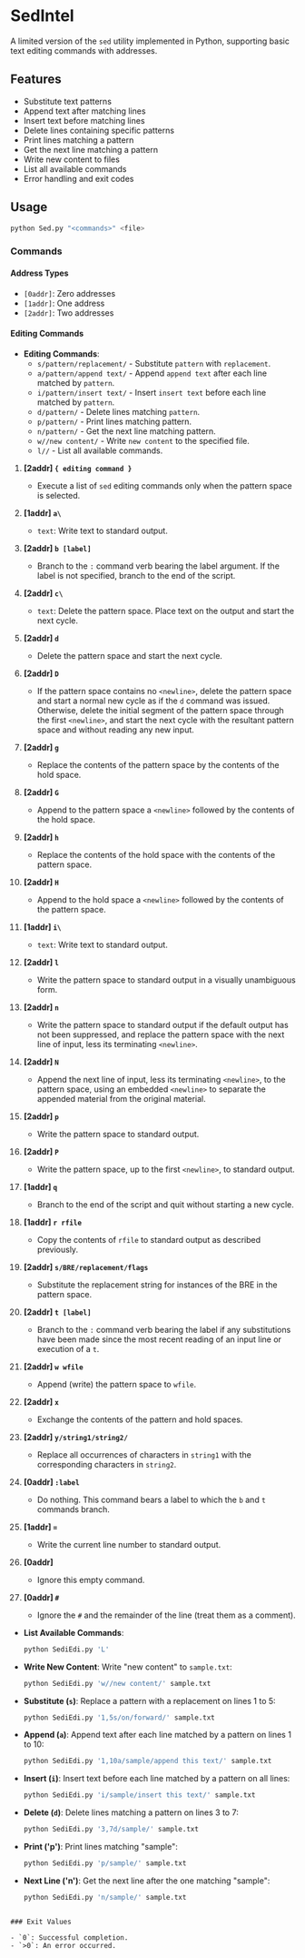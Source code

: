 # SedIntel

A limited version of the `sed` utility implemented in Python, supporting basic text editing commands with addresses.

## Features

- Substitute text patterns
- Append text after matching lines
- Insert text before matching lines
- Delete lines containing specific patterns
- Print lines matching a pattern
- Get the next line matching a pattern
- Write new content to files
- List all available commands
- Error handling and exit codes

## Usage

```bash
python Sed.py "<commands>" <file>
```

### Commands

#### Address Types

- `[0addr]`: Zero addresses
- `[1addr]`: One address
- `[2addr]`: Two addresses

#### Editing Commands

- **Editing Commands**:
  - `s/pattern/replacement/` - Substitute `pattern` with `replacement`.
  - `a/pattern/append text/` - Append `append text` after each line matched by `pattern`.
  - `i/pattern/insert text/` - Insert `insert text` before each line matched by `pattern`.
  - `d/pattern/` - Delete lines matching `pattern`.
  - `p/pattern/` - Print lines matching pattern.
  - `n/pattern/` - Get the next line matching pattern.
  - `w//new content/` - Write `new content` to the specified file.
  - `l//` - List all available commands.


1. **[2addr] `{ editing command }`**

   - Execute a list of `sed` editing commands only when the pattern space is selected.

2. **[1addr] `a\`**

   - `text`: Write text to standard output.

3. **[2addr] `b [label]`**

   - Branch to the `:` command verb bearing the label argument. If the label is not specified, branch to the end of the script.

4. **[2addr] `c\`**

   - `text`: Delete the pattern space. Place text on the output and start the next cycle.

5. **[2addr] `d`**

   - Delete the pattern space and start the next cycle.

6. **[2addr] `D`**

   - If the pattern space contains no `<newline>`, delete the pattern space and start a normal new cycle as if the `d` command was issued. Otherwise, delete the initial segment of the pattern space through the first `<newline>`, and start the next cycle with the resultant pattern space and without reading any new input.

7. **[2addr] `g`**

   - Replace the contents of the pattern space by the contents of the hold space.

8. **[2addr] `G`**

   - Append to the pattern space a `<newline>` followed by the contents of the hold space.

9. **[2addr] `h`**

   - Replace the contents of the hold space with the contents of the pattern space.

10. **[2addr] `H`**

    - Append to the hold space a `<newline>` followed by the contents of the pattern space.

11. **[1addr] `i\`**

    - `text`: Write text to standard output.

12. **[2addr] `l`**

    - Write the pattern space to standard output in a visually unambiguous form.

13. **[2addr] `n`**

    - Write the pattern space to standard output if the default output has not been suppressed, and replace the pattern space with the next line of input, less its terminating `<newline>`.

14. **[2addr] `N`**

    - Append the next line of input, less its terminating `<newline>`, to the pattern space, using an embedded `<newline>` to separate the appended material from the original material.

15. **[2addr] `p`**

    - Write the pattern space to standard output.

16. **[2addr] `P`**

    - Write the pattern space, up to the first `<newline>`, to standard output.

17. **[1addr] `q`**

    - Branch to the end of the script and quit without starting a new cycle.

18. **[1addr] `r rfile`**

    - Copy the contents of `rfile` to standard output as described previously.

19. **[2addr] `s/BRE/replacement/flags`**

    - Substitute the replacement string for instances of the BRE in the pattern space.

20. **[2addr] `t [label]`**

    - Branch to the `:` command verb bearing the label if any substitutions have been made since the most recent reading of an input line or execution of a `t`.

21. **[2addr] `w wfile`**

    - Append (write) the pattern space to `wfile`.

22. **[2addr] `x`**

    - Exchange the contents of the pattern and hold spaces.

23. **[2addr] `y/string1/string2/`**

    - Replace all occurrences of characters in `string1` with the corresponding characters in `string2`.

24. **[0addr] `:label`**

    - Do nothing. This command bears a label to which the `b` and `t` commands branch.

25. **[1addr] `=`**

    - Write the current line number to standard output.

26. **[0addr]**

    - Ignore this empty command.

27. **[0addr] `#`**
    - Ignore the `#` and the remainder of the line (treat them as a comment).

- **List Available Commands**:

  ```sh
  python SediEdi.py 'L' 
  ```

- **Write New Content**: Write "new content" to `sample.txt`:

  ```sh
  python SediEdi.py 'w//new content/' sample.txt
  ```

- **Substitute (`s`)**: Replace a pattern with a replacement on lines 1 to 5:

  ```sh
  python SediEdi.py '1,5s/on/forward/' sample.txt
  ```

- **Append (`a`)**: Append text after each line matched by a pattern on lines 1 to 10:

  ```sh
  python SediEdi.py '1,10a/sample/append this text/' sample.txt
  ```

- **Insert (`i`)**: Insert text before each line matched by a pattern on all lines:

  ```sh
  python SediEdi.py 'i/sample/insert this text/' sample.txt
  ```

- **Delete (`d`)**: Delete lines matching a pattern on lines 3 to 7:

  ```sh
  python SediEdi.py '3,7d/sample/' sample.txt
  ```
  
- **Print ('p')**: Print lines matching "sample":
  ```sh
  python SediEdi.py 'p/sample/' sample.txt
  ```
 
- **Next Line ('n')**:  Get the next line after the one matching "sample":
  ```sh
  python SediEdi.py 'n/sample/' sample.txt
  ```
```

### Exit Values

- `0`: Successful completion.
- `>0`: An error occurred.
